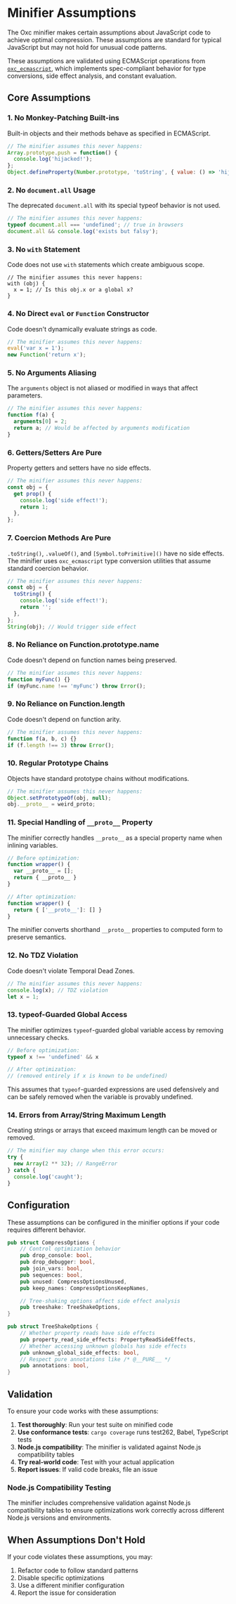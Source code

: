 # Minifier Assumptions

The Oxc minifier makes certain assumptions about JavaScript code to achieve optimal compression. These assumptions are standard for typical JavaScript but may not hold for unusual code patterns.

These assumptions are validated using ECMAScript operations from [`oxc_ecmascript`](../oxc_ecmascript), which implements spec-compliant behavior for type conversions, side effect analysis, and constant evaluation.

## Core Assumptions

### 1. No Monkey-Patching Built-ins

Built-in objects and their methods behave as specified in ECMAScript.

```javascript
// The minifier assumes this never happens:
Array.prototype.push = function() {
  console.log('hijacked!');
};
Object.defineProperty(Number.prototype, 'toString', { value: () => 'hijacked!' });
```

### 2. No `document.all` Usage

The deprecated `document.all` with its special typeof behavior is not used.

```javascript
// The minifier assumes this never happens:
typeof document.all === 'undefined'; // true in browsers
document.all && console.log('exists but falsy');
```

### 3. No `with` Statement

Code does not use `with` statements which create ambiguous scope.

```
// The minifier assumes this never happens:
with (obj) {
  x = 1; // Is this obj.x or a global x?
}
```

### 4. No Direct `eval` or `Function` Constructor

Code doesn't dynamically evaluate strings as code.

```javascript
// The minifier assumes this never happens:
eval('var x = 1');
new Function('return x');
```

### 5. No Arguments Aliasing

The `arguments` object is not aliased or modified in ways that affect parameters.

```javascript
// The minifier assumes this never happens:
function f(a) {
  arguments[0] = 2;
  return a; // Would be affected by arguments modification
}
```

### 6. Getters/Setters Are Pure

Property getters and setters have no side effects.

```javascript
// The minifier assumes this never happens:
const obj = {
  get prop() {
    console.log('side effect!');
    return 1;
  },
};
```

### 7. Coercion Methods Are Pure

`.toString()`, `.valueOf()`, and `[Symbol.toPrimitive]()` have no side effects. The minifier uses `oxc_ecmascript` type conversion utilities that assume standard coercion behavior.

```javascript
// The minifier assumes this never happens:
const obj = {
  toString() {
    console.log('side effect!');
    return '';
  },
};
String(obj); // Would trigger side effect
```

### 8. No Reliance on Function.prototype.name

Code doesn't depend on function names being preserved.

```javascript
// The minifier assumes this never happens:
function myFunc() {}
if (myFunc.name !== 'myFunc') throw Error();
```

### 9. No Reliance on Function.length

Code doesn't depend on function arity.

```javascript
// The minifier assumes this never happens:
function f(a, b, c) {}
if (f.length !== 3) throw Error();
```

### 10. Regular Prototype Chains

Objects have standard prototype chains without modifications.

```javascript
// The minifier assumes this never happens:
Object.setPrototypeOf(obj, null);
obj.__proto__ = weird_proto;
```

### 11. Special Handling of `__proto__` Property

The minifier correctly handles `__proto__` as a special property name when inlining variables.

```javascript
// Before optimization:
function wrapper() {
  var __proto__ = [];
  return { __proto__ }
}

// After optimization:
function wrapper() {
  return { ['__proto__']: [] }
}
```

The minifier converts shorthand `__proto__` properties to computed form to preserve semantics.

### 12. No TDZ Violation

Code doesn't violate Temporal Dead Zones.

```javascript
// The minifier assumes this never happens:
console.log(x); // TDZ violation
let x = 1;
```

### 13. typeof-Guarded Global Access

The minifier optimizes `typeof`-guarded global variable access by removing unnecessary checks.

```javascript
// Before optimization:
typeof x !== 'undefined' && x

// After optimization:
// (removed entirely if x is known to be undefined)
```

This assumes that `typeof`-guarded expressions are used defensively and can be safely removed when the variable is provably undefined.

### 14. Errors from Array/String Maximum Length

Creating strings or arrays that exceed maximum length can be moved or removed.

```javascript
// The minifier may change when this error occurs:
try {
  new Array(2 ** 32); // RangeError
} catch {
  console.log('caught');
}
```

## Configuration

These assumptions can be configured in the minifier options if your code requires different behavior.

```rust
pub struct CompressOptions {
    // Control optimization behavior
    pub drop_console: bool,
    pub drop_debugger: bool,
    pub join_vars: bool,
    pub sequences: bool,
    pub unused: CompressOptionsUnused,
    pub keep_names: CompressOptionsKeepNames,

    // Tree-shaking options affect side effect analysis
    pub treeshake: TreeShakeOptions,
}

pub struct TreeShakeOptions {
    // Whether property reads have side effects
    pub property_read_side_effects: PropertyReadSideEffects,
    // Whether accessing unknown globals has side effects
    pub unknown_global_side_effects: bool,
    // Respect pure annotations like /* @__PURE__ */
    pub annotations: bool,
}
```

## Validation

To ensure your code works with these assumptions:

1. **Test thoroughly**: Run your test suite on minified code
2. **Use conformance tests**: `cargo coverage` runs test262, Babel, TypeScript tests
3. **Node.js compatibility**: The minifier is validated against Node.js compatibility tables
4. **Try real-world code**: Test with your actual application
5. **Report issues**: If valid code breaks, file an issue

### Node.js Compatibility Testing

The minifier includes comprehensive validation against Node.js compatibility tables to ensure optimizations work correctly across different Node.js versions and environments.

## When Assumptions Don't Hold

If your code violates these assumptions, you may:

1. Refactor code to follow standard patterns
2. Disable specific optimizations
3. Use a different minifier configuration
4. Report the issue for consideration
